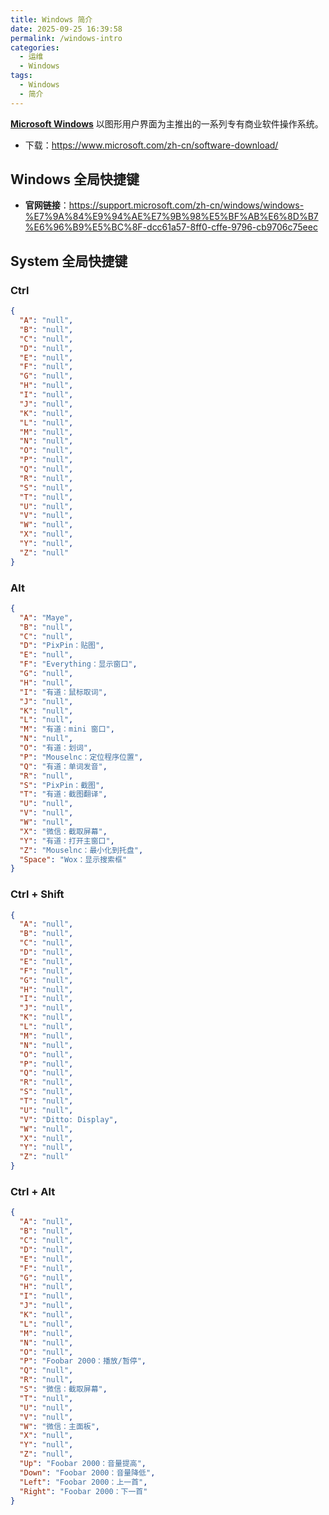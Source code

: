 ```yaml
---
title: Windows 简介
date: 2025-09-25 16:39:58
permalink: /windows-intro
categories:
  - 运维
  - Windows
tags:
  - Windows
  - 简介
---
```


[**Microsoft Windows**](https://zh.wikipedia.org/wiki/Microsoft_Windows) 以图形用户界面为主推出的一系列专有商业软件操作系统。

- 下载：https://www.microsoft.com/zh-cn/software-download/

## Windows 全局快捷键

- **官网链接**：https://support.microsoft.com/zh-cn/windows/windows-%E7%9A%84%E9%94%AE%E7%9B%98%E5%BF%AB%E6%8D%B7%E6%96%B9%E5%BC%8F-dcc61a57-8ff0-cffe-9796-cb9706c75eec


## System 全局快捷键

### Ctrl

```json
{
  "A": "null",
  "B": "null",
  "C": "null",
  "D": "null",
  "E": "null",
  "F": "null",
  "G": "null",
  "H": "null",
  "I": "null",
  "J": "null",
  "K": "null",
  "L": "null",
  "M": "null",
  "N": "null",
  "O": "null",
  "P": "null",
  "Q": "null",
  "R": "null",
  "S": "null",
  "T": "null",
  "U": "null",
  "V": "null",
  "W": "null",
  "X": "null",
  "Y": "null",
  "Z": "null"
}
```


### Alt

```json
{
  "A": "Maye",
  "B": "null",
  "C": "null",
  "D": "PixPin：贴图",
  "E": "null",
  "F": "Everything：显示窗口",
  "G": "null",
  "H": "null",
  "I": "有道：鼠标取词",
  "J": "null",
  "K": "null",
  "L": "null",
  "M": "有道：mini 窗口",
  "N": "null",
  "O": "有道：划词",
  "P": "Mouselnc：定位程序位置",
  "Q": "有道：单词发音",
  "R": "null",
  "S": "PixPin：截图",
  "T": "有道：截图翻译",
  "U": "null",
  "V": "null",
  "W": "null",
  "X": "微信：截取屏幕",
  "Y": "有道：打开主窗口",
  "Z": "Mouselnc：最小化到托盘",
  "Space": "Wox：显示搜索框"
}
```

### Ctrl + Shift

```json
{
  "A": "null",
  "B": "null",
  "C": "null",
  "D": "null",
  "E": "null",
  "F": "null",
  "G": "null",
  "H": "null",
  "I": "null",
  "J": "null",
  "K": "null",
  "L": "null",
  "M": "null",
  "N": "null",
  "O": "null",
  "P": "null",
  "Q": "null",
  "R": "null",
  "S": "null",
  "T": "null",
  "U": "null",
  "V": "Ditto: Display",
  "W": "null",
  "X": "null",
  "Y": "null",
  "Z": "null"
}
```


### Ctrl + Alt

```json
{
  "A": "null",
  "B": "null",
  "C": "null",
  "D": "null",
  "E": "null",
  "F": "null",
  "G": "null",
  "H": "null",
  "I": "null",
  "J": "null",
  "K": "null",
  "L": "null",
  "M": "null",
  "N": "null",
  "O": "null",
  "P": "Foobar 2000：播放/暂停",
  "Q": "null",
  "R": "null",
  "S": "微信：截取屏幕",
  "T": "null",
  "U": "null",
  "V": "null",
  "W": "微信：主面板",
  "X": "null",
  "Y": "null",
  "Z": "null",
  "Up": "Foobar 2000：音量提高",
  "Down": "Foobar 2000：音量降低",
  "Left": "Foobar 2000：上一首",
  "Right": "Foobar 2000：下一首"
}
```


## 
